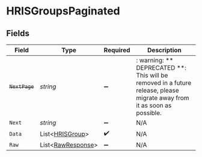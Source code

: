 # HRISGroupsPaginated


## Fields

| Field                                                                                                                   | Type                                                                                                                    | Required                                                                                                                | Description                                                                                                             |
| ----------------------------------------------------------------------------------------------------------------------- | ----------------------------------------------------------------------------------------------------------------------- | ----------------------------------------------------------------------------------------------------------------------- | ----------------------------------------------------------------------------------------------------------------------- |
| ~~`NextPage`~~                                                                                                          | *string*                                                                                                                | :heavy_minus_sign:                                                                                                      | : warning: ** DEPRECATED **: This will be removed in a future release, please migrate away from it as soon as possible. |
| `Next`                                                                                                                  | *string*                                                                                                                | :heavy_minus_sign:                                                                                                      | N/A                                                                                                                     |
| `Data`                                                                                                                  | List<[HRISGroup](../../Models/Components/HRISGroup.md)>                                                                 | :heavy_check_mark:                                                                                                      | N/A                                                                                                                     |
| `Raw`                                                                                                                   | List<[RawResponse](../../Models/Components/RawResponse.md)>                                                             | :heavy_minus_sign:                                                                                                      | N/A                                                                                                                     |